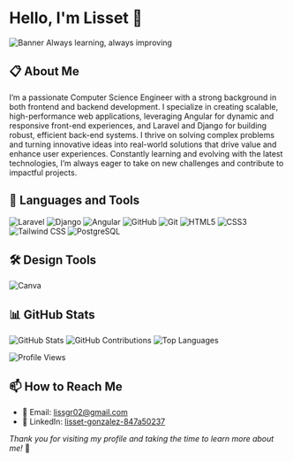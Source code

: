 # Hello, I'm Lisset 👋

![Banner](https://via.placeholder.com/800x200.png?text=Welcome+to+My+GitHub+Profile) 
Always learning, always improving

## 📋 About Me
I’m a passionate Computer Science Engineer with a strong background in both frontend and backend development. I specialize in creating scalable, high-performance web applications, leveraging Angular for dynamic and responsive front-end experiences, and Laravel and Django for building robust, efficient back-end systems. I thrive on solving complex problems and turning innovative ideas into real-world solutions that drive value and enhance user experiences. Constantly learning and evolving with the latest technologies, I’m always eager to take on new challenges and contribute to impactful projects.

## 🚀 Languages and Tools
![Laravel](https://img.shields.io/badge/-Laravel-FF2D20?style=flat&logo=laravel&logoColor=white)
![Django](https://img.shields.io/badge/-Django-092E20?style=flat&logo=django&logoColor=white)
![Angular](https://img.shields.io/badge/-Angular-DD0031?style=flat&logo=angular&logoColor=white)
![GitHub](https://img.shields.io/badge/-GitHub-181717?style=flat&logo=github&logoColor=white)
![Git](https://img.shields.io/badge/-Git-F05032?style=flat&logo=git&logoColor=white)
![HTML5](https://img.shields.io/badge/-HTML5-E34F26?style=flat&logo=html5&logoColor=white)
![CSS3](https://img.shields.io/badge/-CSS3-1572B6?style=flat&logo=css3&logoColor=white)
![Tailwind CSS](https://img.shields.io/badge/-Tailwind%20CSS-38B2AC?style=flat&logo=tailwind-css&logoColor=white)
![PostgreSQL](https://img.shields.io/badge/-PostgreSQL-336791?style=flat&logo=postgresql&logoColor=white)

## 🛠 Design Tools 
![Canva](https://img.shields.io/badge/Design%20Tool-Canva-FFB0C0?style=flat&logo=canva&logoColor=white&labelColor=00C4CC)

## 📊 GitHub Stats
![GitHub Stats](https://github-readme-stats.vercel.app/api?username=LissetGR&show_icons=true&theme=radical)
![GitHub Contributions](https://github-readme-streak-stats.herokuapp.com/?user=LissetGR&theme=radical)
![Top Languages](https://github-readme-stats.vercel.app/api/top-langs/?username=LissetGR&layout=compact&theme=radical)

![Profile Views](https://komarev.com/ghpvc/?username=LissetGR)

## 📫 How to Reach Me
- 📧 Email: [lissgr02@gmail.com](mailto:lissgr02@gmail.com)
- 💼 LinkedIn: [lisset-gonzalez-847a50237](https://www.linkedin.com/in/lisset-gonzalez-847a50237)


_Thank you for visiting my profile and taking the time to learn more about me!_ 🚀
